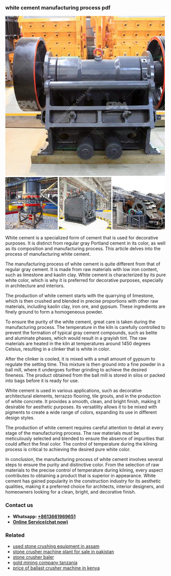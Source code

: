 <h3>white cement manufacturing process pdf</h3><img src='1708666545.jpg' alt=''><p>White cement is a specialized form of cement that is used for decorative purposes. It is distinct from regular gray Portland cement in its color, as well as its composition and manufacturing process. This article delves into the process of manufacturing white cement.</p><p>The manufacturing process of white cement is quite different from that of regular gray cement. It is made from raw materials with low iron content, such as limestone and kaolin clay. White cement is characterized by its pure white color, which is why it is preferred for decorative purposes, especially in architecture and interiors.</p><p>The production of white cement starts with the quarrying of limestone, which is then crushed and blended in precise proportions with other raw materials, including kaolin clay, iron ore, and gypsum. These ingredients are finely ground to form a homogeneous powder.</p><p>To ensure the purity of the white cement, great care is taken during the manufacturing process. The temperature in the kiln is carefully controlled to prevent the formation of typical gray cement compounds, such as belite and aluminate phases, which would result in a grayish tint. The raw materials are heated in the kiln at temperatures around 1450 degrees Celsius, resulting in a clinker that is white in color.</p><p>After the clinker is cooled, it is mixed with a small amount of gypsum to regulate the setting time. This mixture is then ground into a fine powder in a ball mill, where it undergoes further grinding to achieve the desired fineness. The product obtained from the ball mill is stored in silos or packed into bags before it is ready for use.</p><p>White cement is used in various applications, such as decorative architectural elements, terrazzo flooring, tile grouts, and in the production of white concrete. It provides a smooth, clean, and bright finish, making it desirable for aesthetic purposes. Its versatility allows it to be mixed with pigments to create a wide range of colors, expanding its use in different design styles.</p><p>The production of white cement requires careful attention to detail at every stage of the manufacturing process. The raw materials must be meticulously selected and blended to ensure the absence of impurities that could affect the final color. The control of temperature during the kilning process is critical to achieving the desired pure white color.</p><p>In conclusion, the manufacturing process of white cement involves several steps to ensure the purity and distinctive color. From the selection of raw materials to the precise control of temperature during kilning, every aspect contributes to obtaining a product that is superior in appearance. White cement has gained popularity in the construction industry for its aesthetic qualities, making it a preferred choice for architects, interior designers, and homeowners looking for a clean, bright, and decorative finish.</p><h3>Contact us</h3><ul><li><strong>Whatsapp:&nbsp;<a href="https://wa.me/8613661969651">+8613661969651</a></strong></li><li><a href="https://swt.shibang-china.com/?git&amp;zhl&amp;white cement manufacturing process pdf"><strong>Online Service(chat now)</strong></a></li></ul><h3>Related</h3><ul><li><a href='used stone crushing equipment in assam.md'>used stone crushing equipment in assam</a></li><li><a href='stone crusher machine plant for sale in pakistan.md'>stone crusher machine plant for sale in pakistan</a></li><li><a href='stone crusher baler.md'>stone crusher baler</a></li><li><a href='gold mining company tanzania.md'>gold mining company tanzania</a></li><li><a href='price of ballast crusher machine in kenya.md'>price of ballast crusher machine in kenya</a></li></ul>